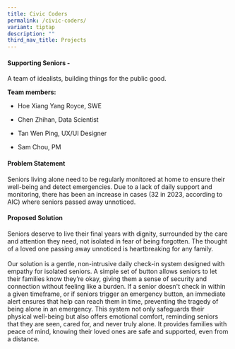 ```yaml
---
title: Civic Coders
permalink: /civic-coders/
variant: tiptap
description: ""
third_nav_title: Projects
---
```

<h4>Supporting Seniors - </h4>
<p></p>
<p>A team of idealists, building things for the public good.</p>
<p><strong>Team members:</strong>
</p>
<ul data-tight="true" class="tight">
<li>
<p>Hoe Xiang Yang Royce, SWE</p>
</li>
<li>
<p>Chen Zhihan, Data Scientist</p>
</li>
<li>
<p>Tan Wen Ping, UX/UI Designer</p>
</li>
<li>
<p>Sam Chou, PM</p>
</li>
</ul>
<p></p>
<h4>Problem Statement</h4>
<p>Seniors living alone need to be regularly monitored at home to ensure
their well-being and detect emergencies. Due to a lack of daily support
and monitoring, there has been an increase in cases (32 in 2023, according
to AIC) where seniors passed away unnoticed.
<br>
</p>
<h4>Proposed Solution</h4>
<p>Seniors deserve to live their final years with dignity, surrounded by
the care and attention they need, not isolated in fear of being forgotten.
The thought of a loved one passing away unnoticed is heartbreaking for
any family.
<br>
<br>Our solution is a gentle, non-intrusive daily check-in system designed
with empathy for isolated seniors. A simple set of button allows seniors
to let their families know they’re okay, giving them a sense of security
and connection without feeling like a burden. If a senior doesn't check
in within a given timeframe, or if seniors trigger an emergency button,
an immediate alert ensures that help can reach them in time, preventing
the tragedy of being alone in an emergency. This system not only safeguards
their physical well-being but also offers emotional comfort, reminding
seniors that they are seen, cared for, and never truly alone. It provides
families with peace of mind, knowing their loved ones are safe and supported,
even from a distance.</p>
<p></p>